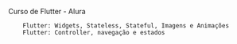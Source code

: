 Curso de Flutter - Alura

        Flutter: Widgets, Stateless, Stateful, Imagens e Animações
        Flutter: Controller, navegação e estados